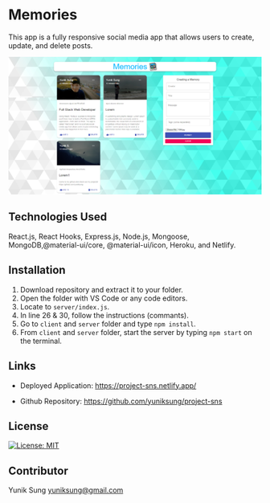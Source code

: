 # Memories 
This app is a fully responsive social media app that allows users to create, update, and delete posts.


![demo](https://github.com/yuniksung/project-sns/blob/main/client/public/project-sns1.jpg?raw=true)

## Technologies Used
React.js, React Hooks, Express.js, Node.js, Mongoose, MongoDB,@material-ui/core, @material-ui/icon, Heroku, and Netlify.


## Installation
1. Download repository and extract it to your folder.  
2. Open the folder with VS Code or any code editors.
3. Locate to `server/index.js`.
4. In line 26 & 30, follow the instructions (commants).
5. Go to `client` and `server` folder and type `npm install`. 
6. From `client` and `server` folder, start the server by typing `npm start` on the terminal.



## Links
- Deployed Application:
https://project-sns.netlify.app/

- Github Repository:
https://github.com/yuniksung/project-sns

## License
[![License: MIT](https://img.shields.io/badge/License-MIT-yellow.svg)](https://opensource.org/licenses/MIT)


## Contributor
Yunik Sung yuniksung@gmail.com